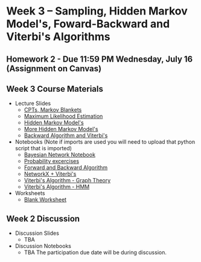 # Week 3 – Sampling, Hidden Markov Model's, Foward-Backward and Viterbi's Algorithms

## Homework 2 - Due 11:59 PM Wednesday, July 16 (Assignment on Canvas)

## Week 3 Course Materials

- Lecture Slides
  - [CPTs, Markov Blankets](https://drive.google.com/file/d/1RUGNO1byKdfZNP26h6x3vpRncLui2Tnb/view?usp=drive_link)
  - [Maximum Likelihood Estimation](https://drive.google.com/file/d/1Pz0E5K5Wzse2N_gwHGBaInpYINIStAwC/view?usp=drive_link)
  - [Hidden Markov Model's](https://drive.google.com/file/d/1Miug4uny-RyyXm44kq29qvAgTS4CBqU5/view?usp=sharing)
  - [More Hidden Markov Model's](https://drive.google.com/file/d/1pf9Skn_luj9hXaotf4_DrH-ALXyf5inT/view?usp=sharing)
  - [Backward Algorithm and Viterbi's](https://drive.google.com/file/d/1Rhy6UqzyhHqyw4Aq0-kEnhcpikRw5sP6/view?usp=drive_link)
- Notebooks (Note if imports are used you will need to upload that python script that is imported)
  - [Bayesian Network Notebook](https://github.com/ucsd-cse150a-ss25/notebooks/blob/main/bayesnets.ipynb)
  - [Probability excercises](https://drive.google.com/file/d/1dmiLVedxZo8TezWtXXJ9Z1DM-qoKKDBb/view?usp=sharing)
  - [Forward and Backward Algorithm](https://drive.google.com/file/d/15P-13MMOB-lfu21ScQVC3qGf2MMIEQfK/view?usp=sharing)
  - [NetworkX + Viterbi's](https://colab.research.google.com/drive/1R-mn7MQP73_xbwktlFL0hqyGPgiFPe51?usp=sharing)
  - [Viterbi's Algorithm - Graph Theory](https://colab.research.google.com/drive/1AqMCiiHKjb5nVcF_Wq4yuyJZha2c6q_-?usp=sharing)
  - [Viterbi's Algorithm - HMM](https://drive.google.com/file/d/1JLZr3AIh2KGZIXiYKm5kCxU5-BwWyx7S/view?usp=sharing)
- Worksheets
  - [Blank Worksheet](https://drive.google.com/file/d/1on4yX50nhL2lD7cg5OxilE343GEEJR6J/view?usp=sharing)
## Week 2 Discussion
- Discussion Slides
  - TBA
- Discussion Notebooks
  - TBA
The participation due date will be during discussion.

<!--
- [Monday Discussion Slides](https://drive.google.com/file/d/1Y8giEWkZxurL0iisiMdMGerhyLffMnyE/view?usp=drive_link)
<!-- - [Monday Participation]()
- [Wednesday Lecture Slides](https://drive.google.com/file/d/1bzLybsc7bZliUoPQjfEDn13EiMiXydzf/view?usp=drive_link)
- [Wednesday Lecture Handout](https://drive.google.com/file/d/1qqax-sljWvWcvuyiLwvIrIrZwDLSY76u/view?usp=sharing)
- Friday Lecture Slides: Continued From Wedneday
- [Friday Lecture Handout](https://drive.google.com/file/d/1zpQTw3SxBDeytTgrKyObpDWqZ0soPinQ/view?usp=drive_link)
